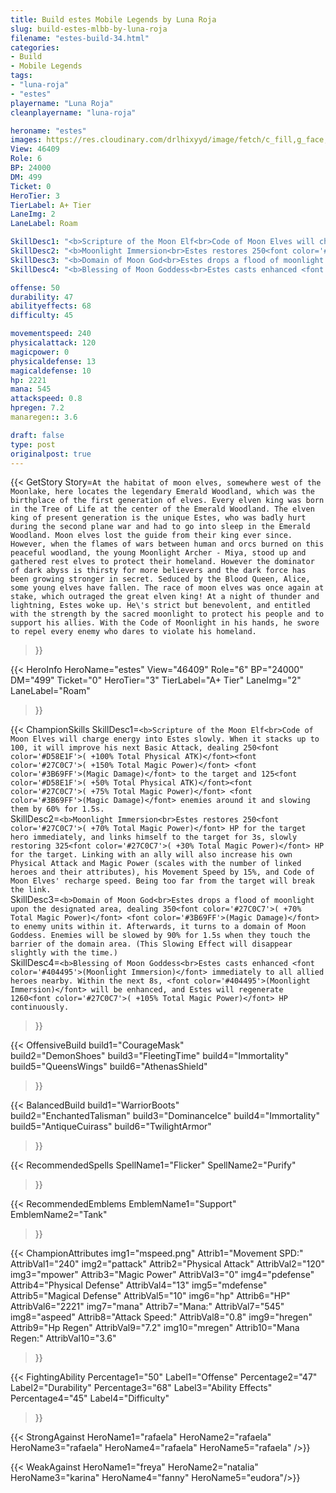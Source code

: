 ```yaml
---
title: Build estes Mobile Legends by Luna Roja
slug: build-estes-mlbb-by-luna-roja
filename: "estes-build-34.html"
categories: 
- Build 
- Mobile Legends
tags: 
- "luna-roja"
- "estes"
playername: "Luna Roja"
cleanplayername: "luna-roja"

heroname: "estes"
images: https://res.cloudinary.com/drlhixyyd/image/fetch/c_fill,g_face,f_auto/https://cdn2-build.mobagenie.my.id/p/images/banner/full/estes.jpg
View: 46409 
Role: 6 
BP: 24000
DM: 499 
Ticket: 0 
HeroTier: 3 
TierLabel: A+ Tier 
LaneImg: 2
LaneLabel: Roam 

SkillDesc1: "<b>Scripture of the Moon Elf<br>Code of Moon Elves will charge energy into Estes slowly. When it stacks up to 100, it will improve his next Basic Attack, dealing 250<font color='#D58E1F'>( +100% Total Physical ATK)</font><font color='#27C0C7'>( +150% Total Magic Power)</font> <font color='#3B69FF'>(Magic Damage)</font> to the target and 125<font color='#D58E1F'>( +50% Total Physical ATK)</font><font color='#27C0C7'>( +75% Total Magic Power)</font> <font color='#3B69FF'>(Magic Damage)</font> enemies around it and slowing them by 60% for 1.5s."   
SkillDesc2: "<b>Moonlight Immersion<br>Estes restores 250<font color='#27C0C7'>( +70% Total Magic Power)</font> HP for the target hero immediately, and links himself to the target for 3s, slowly restoring 325<font color='#27C0C7'>( +30% Total Magic Power)</font> HP for the target. Linking with an ally will also increase his own Physical Attack and Magic Power (scales with the number of linked heroes and their attributes), his Movement Speed by 15%, and Code of Moon Elves' recharge speed. Being too far from the target will break the link."   
SkillDesc3: "<b>Domain of Moon God<br>Estes drops a flood of moonlight upon the designated area, dealing 350<font color='#27C0C7'>( +70% Total Magic Power)</font> <font color='#3B69FF'>(Magic Damage)</font> to enemy units within it. Afterwards, it turns to a domain of Moon Goddess. Enemies will be slowed by 90% for 1.5s when they touch the barrier of the domain area. (This Slowing Effect will disappear slightly with the time.)"   
SkillDesc4: "<b>Blessing of Moon Goddess<br>Estes casts enhanced <font color='#404495'>(Moonlight Immersion)</font> immediately to all allied heroes nearby. Within the next 8s, <font color='#404495'>(Moonlight Immersion)</font> will be enhanced, and Estes will regenerate 1260<font color='#27C0C7'>( +105% Total Magic Power)</font> HP continuously."  

offense: 50 
durability: 47 
abilityeffects: 68 
difficulty: 45 

movementspeed: 240
physicalattack: 120
magicpower: 0
physicaldefense: 13
magicaldefense: 10
hp: 2221
mana: 545
attackspeed: 0.8
hpregen: 7.2
manaregen:: 3.6

draft: false
type: post
originalpost: true
---
```



{{< GetStory 
Story=` At the habitat of moon elves, somewhere west of the Moonlake, here locates the legendary Emerald Woodland, which was the birthplace of the first generation of elves. Every elven king was born in the Tree of Life at the center of the Emerald Woodland. The elven king of present generation is the unique Estes, who was badly hurt during the second plane war and had to go into sleep in the Emerald Woodland. Moon elves lost the guide from their king ever since. However, when the flames of wars between human and orcs burned on this peaceful woodland, the young Moonlight Archer - Miya, stood up and gathered rest elves to protect their homeland. However the dominator of dark abyss is thirsty for more believers and the dark force has been growing stronger in secret. Seduced by the Blood Queen, Alice, some young elves have fallen. The race of moon elves was once again at stake, which outraged the great elven king! At a night of thunder and lightning, Estes woke up. He\'s strict but benevolent, and entitled with the strength by the sacred moonlight to protect his people and to support his allies. With the Code of Moonlight in his hands, he swore to repel every enemy who dares to violate his homeland. ` 
>}}

{{< HeroInfo 
HeroName="estes" 
View="46409" 
Role="6" 
BP="24000" 
DM="499" 
Ticket="0" 
HeroTier="3" 
TierLabel="A+ Tier" 
LaneImg="2" 
LaneLabel="Roam" 
>}}
 
{{< ChampionSkills 
SkillDesc1=`<b>Scripture of the Moon Elf<br>Code of Moon Elves will charge energy into Estes slowly. When it stacks up to 100, it will improve his next Basic Attack, dealing 250<font color='#D58E1F'>( +100% Total Physical ATK)</font><font color='#27C0C7'>( +150% Total Magic Power)</font> <font color='#3B69FF'>(Magic Damage)</font> to the target and 125<font color='#D58E1F'>( +50% Total Physical ATK)</font><font color='#27C0C7'>( +75% Total Magic Power)</font> <font color='#3B69FF'>(Magic Damage)</font> enemies around it and slowing them by 60% for 1.5s.`   
SkillDesc2=`<b>Moonlight Immersion<br>Estes restores 250<font color='#27C0C7'>( +70% Total Magic Power)</font> HP for the target hero immediately, and links himself to the target for 3s, slowly restoring 325<font color='#27C0C7'>( +30% Total Magic Power)</font> HP for the target. Linking with an ally will also increase his own Physical Attack and Magic Power (scales with the number of linked heroes and their attributes), his Movement Speed by 15%, and Code of Moon Elves' recharge speed. Being too far from the target will break the link.`   
SkillDesc3=`<b>Domain of Moon God<br>Estes drops a flood of moonlight upon the designated area, dealing 350<font color='#27C0C7'>( +70% Total Magic Power)</font> <font color='#3B69FF'>(Magic Damage)</font> to enemy units within it. Afterwards, it turns to a domain of Moon Goddess. Enemies will be slowed by 90% for 1.5s when they touch the barrier of the domain area. (This Slowing Effect will disappear slightly with the time.)`   
SkillDesc4=`<b>Blessing of Moon Goddess<br>Estes casts enhanced <font color='#404495'>(Moonlight Immersion)</font> immediately to all allied heroes nearby. Within the next 8s, <font color='#404495'>(Moonlight Immersion)</font> will be enhanced, and Estes will regenerate 1260<font color='#27C0C7'>( +105% Total Magic Power)</font> HP continuously.`   
>}}

{{< OffensiveBuild 
build1="CourageMask"  
build2="DemonShoes" 
build3="FleetingTime" 
build4="Immortality" 
build5="QueensWings" 
build6="AthenasShield" 
>}} 

{{< BalancedBuild 
build1="WarriorBoots"  
build2="EnchantedTalisman" 
build3="DominanceIce" 
build4="Immortality" 
build5="AntiqueCuirass" 
build6="TwilightArmor" 
>}}


{{< RecommendedSpells 
SpellName1="Flicker" 
SpellName2="Purify" 
>}}  

{{< RecommendedEmblems 
EmblemName1="Support" 
EmblemName2="Tank" 
>}}   


{{< ChampionAttributes
img1="mspeed.png" Attrib1="Movement SPD:" AttribVal1="240"
img2="pattack" Attrib2="Physical Attack" AttribVal2="120"
img3="mpower" Attrib3="Magic Power" AttribVal3="0"
img4="pdefense" Attrib4="Physical Defense" AttribVal4="13"
img5="mdefense" Attrib5="Magical Defense" AttribVal5="10"
img6="hp" Attrib6="HP" AttribVal6="2221"
img7="mana" Attrib7="Mana:" AttribVal7="545"
img8="aspeed" Attrib8="Attack Speed:" AttribVal8="0.8"
img9="hregen" Attrib9="Hp Regen" AttribVal9="7.2"
img10="mregen" Attrib10="Mana Regen:" AttribVal10="3.6"
>}}


{{< FightingAbility
Percentage1="50" Label1="Offense"
Percentage2="47" Label2="Durability"
Percentage3="68" Label3="Ability Effects"
Percentage4="45" Label4="Difficulty"
 >}}

{{< StrongAgainst 
HeroName1="rafaela"
HeroName2="rafaela"
HeroName3="rafaela"
HeroName4="rafaela"
HeroName5="rafaela"
/>}}

{{< WeakAgainst
HeroName1="freya"
HeroName2="natalia"
HeroName3="karina"
HeroName4="fanny"
HeroName5="eudora"/>}}
